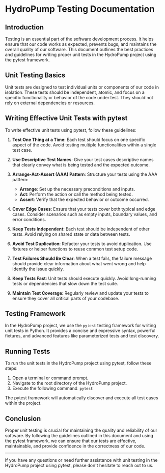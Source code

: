 # HydroPump Testing Documentation

## Introduction

Testing is an essential part of the software development process. It helps ensure that our code works as expected, prevents bugs, and maintains the overall quality of our software. This document outlines the best practices and guidelines for writing proper unit tests in the HydroPump project using the pytest framework.

## Unit Testing Basics

Unit tests are designed to test individual units or components of our code in isolation. These tests should be independent, atomic, and focus on a specific functionality or behavior of the code under test. They should not rely on external dependencies or resources.

## Writing Effective Unit Tests with pytest

To write effective unit tests using pytest, follow these guidelines:

1. **Test One Thing at a Time**: Each test should focus on one specific aspect of the code. Avoid testing multiple functionalities within a single test case.

2. **Use Descriptive Test Names**: Give your test cases descriptive names that clearly convey what is being tested and the expected outcome.

3. **Arrange-Act-Assert (AAA) Pattern**: Structure your tests using the AAA pattern:
   - **Arrange**: Set up the necessary preconditions and inputs.
   - **Act**: Perform the action or call the method being tested.
   - **Assert**: Verify that the expected behavior or outcome occurred.

4. **Cover Edge Cases**: Ensure that your tests cover both typical and edge cases. Consider scenarios such as empty inputs, boundary values, and error conditions.

5. **Keep Tests Independent**: Each test should be independent of other tests. Avoid relying on shared state or data between tests.

6. **Avoid Test Duplication**: Refactor your tests to avoid duplication. Use fixtures or helper functions to reuse common test setup code.

7. **Test Failures Should Be Clear**: When a test fails, the failure message should provide clear information about what went wrong and help identify the issue quickly.

8. **Keep Tests Fast**: Unit tests should execute quickly. Avoid long-running tests or dependencies that slow down the test suite.

9. **Maintain Test Coverage**: Regularly review and update your tests to ensure they cover all critical parts of your codebase.

## Testing Framework

In the HydroPump project, we use the `pytest` testing framework for writing unit tests in Python. It provides a concise and expressive syntax, powerful fixtures, and advanced features like parameterized tests and test discovery.

## Running Tests

To run the unit tests in the HydroPump project using pytest, follow these steps:

1. Open a terminal or command prompt.
2. Navigate to the root directory of the HydroPump project.
3. Execute the following command: `pytest`

The pytest framework will automatically discover and execute all test cases within the project.

## Conclusion

Proper unit testing is crucial for maintaining the quality and reliability of our software. By following the guidelines outlined in this document and using the pytest framework, we can ensure that our tests are effective, maintainable, and provide confidence in the correctness of our code.

---

If you have any questions or need further assistance with unit testing in the HydroPump project using pytest, please don't hesitate to reach out to us.